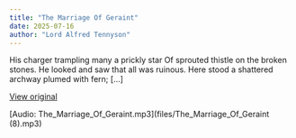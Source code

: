 ```yaml
---
title: "The Marriage Of Geraint"
date: 2025-07-16
author: "Lord Alfred Tennyson"
---
```


His charger trampling many a prickly star
Of sprouted thistle on the broken stones.
He looked and saw that all was ruinous.
Here stood a shattered archway plumed with fern;
[...]

[View original](https://t.me/c/2696929880/429)


[Audio: The_Marriage_Of_Geraint.mp3](files/The_Marriage_Of_Geraint (8).mp3)
